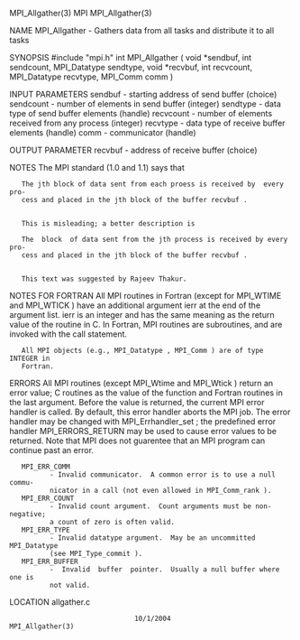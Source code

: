 MPI_Allgather(3)                      MPI                     MPI_Allgather(3)



NAME
       MPI_Allgather  -   Gathers data from all tasks and distribute it to all
       tasks

SYNOPSIS
       #include "mpi.h"
       int MPI_Allgather ( void *sendbuf, int sendcount, MPI_Datatype sendtype,
                           void *recvbuf, int recvcount, MPI_Datatype recvtype,
                          MPI_Comm comm )

INPUT PARAMETERS
       sendbuf
              - starting address of send buffer (choice)
       sendcount
              - number of elements in send buffer (integer)
       sendtype
              - data type of send buffer elements (handle)
       recvcount
              - number of elements received from any process (integer)
       recvtype
              - data type of receive buffer elements (handle)
       comm   - communicator (handle)


OUTPUT PARAMETER
       recvbuf
              - address of receive buffer (choice)


NOTES
       The MPI standard (1.0 and 1.1) says that

       The jth block of data sent from each proess is received by  every  pro-
       cess and placed in the jth block of the buffer recvbuf .


       This is misleading; a better description is

       The  block  of data sent from the jth process is received by every pro-
       cess and placed in the jth block of the buffer recvbuf .


       This text was suggested by Rajeev Thakur.


NOTES FOR FORTRAN
       All MPI routines in Fortran (except for MPI_WTIME and MPI_WTICK )  have
       an  additional  argument ierr at the end of the argument list.  ierr is
       an integer and has the same meaning as the return value of the  routine
       in  C.   In Fortran, MPI routines are subroutines, and are invoked with
       the call statement.

       All MPI objects (e.g., MPI_Datatype , MPI_Comm ) are of type INTEGER in
       Fortran.


ERRORS
       All  MPI  routines  (except  MPI_Wtime  and MPI_Wtick ) return an error
       value; C routines as the value of the function and Fortran routines  in
       the last argument.  Before the value is returned, the current MPI error
       handler is called.  By default, this error handler aborts the MPI  job.
       The  error  handler  may  be  changed  with  MPI_Errhandler_set  ;  the
       predefined error handler MPI_ERRORS_RETURN may be used to  cause  error
       values  to  be  returned.  Note that MPI does not guarentee that an MPI
       program can continue past an error.

       MPI_ERR_COMM
              - Invalid communicator.  A common error is to use a null  commu-
              nicator in a call (not even allowed in MPI_Comm_rank ).
       MPI_ERR_COUNT
              - Invalid count argument.  Count arguments must be non-negative;
              a count of zero is often valid.
       MPI_ERR_TYPE
              - Invalid datatype argument.  May be an uncommitted MPI_Datatype
              (see MPI_Type_commit ).
       MPI_ERR_BUFFER
              -  Invalid  buffer  pointer.  Usually a null buffer where one is
              not valid.

LOCATION
       allgather.c



                                   10/1/2004                  MPI_Allgather(3)
